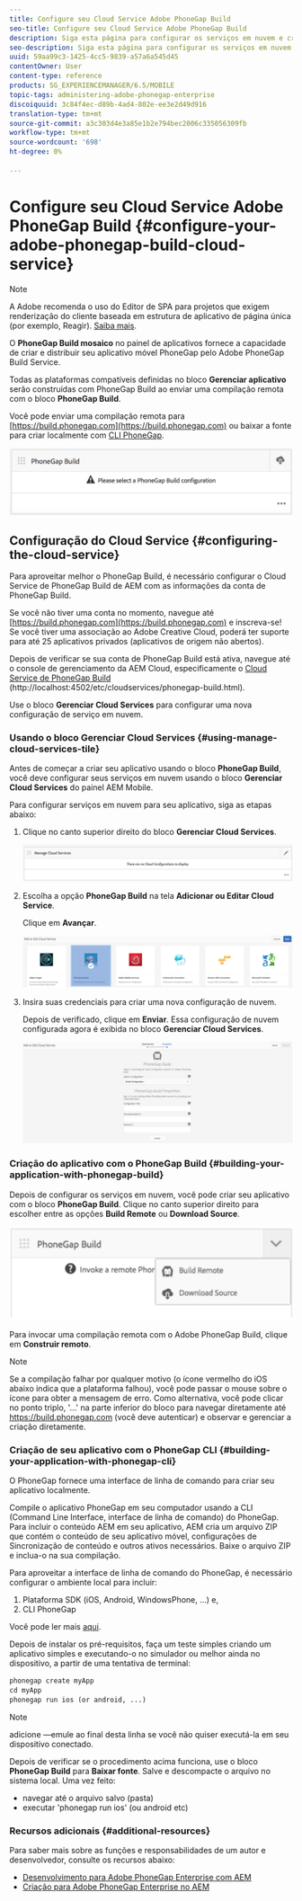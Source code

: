 ```yaml
---
title: Configure seu Cloud Service Adobe PhoneGap Build
seo-title: Configure seu Cloud Service Adobe PhoneGap Build
description: Siga esta página para configurar os serviços em nuvem e criar seu aplicativo com a criação do PhoneGap.
seo-description: Siga esta página para configurar os serviços em nuvem e criar seu aplicativo com a criação do PhoneGap.
uuid: 59aa99c3-1425-4cc5-9839-a57a6a545d45
contentOwner: User
content-type: reference
products: SG_EXPERIENCEMANAGER/6.5/MOBILE
topic-tags: administering-adobe-phonegap-enterprise
discoiquuid: 3c84f4ec-d89b-4ad4-802e-ee3e2d49d916
translation-type: tm+mt
source-git-commit: a3c303d4e3a85e1b2e794bec2006c335056309fb
workflow-type: tm+mt
source-wordcount: '698'
ht-degree: 0%

---
```



# Configure seu Cloud Service Adobe PhoneGap Build {#configure-your-adobe-phonegap-build-cloud-service}

>[!NOTE]
>
>A Adobe recomenda o uso do Editor de SPA para projetos que exigem renderização do cliente baseada em estrutura de aplicativo de página única (por exemplo, Reagir). [Saiba mais](/help/sites-developing/spa-overview.md).

O **PhoneGap Build mosaico** no painel de aplicativos fornece a capacidade de criar e distribuir seu aplicativo móvel PhoneGap pelo Adobe PhoneGap Build Service.

Todas as plataformas compatíveis definidas no bloco **Gerenciar aplicativo** serão construídas com PhoneGap Build ao enviar uma compilação remota com o bloco **PhoneGap Build**.

Você pode enviar uma compilação remota para [https://build.phonegap.com](https://build.phonegap.com) ou baixar a fonte para criar localmente com [CLI PhoneGap](https://docs.phonegap.com/references/phonegap-cli/).

![PhoneGap Build](assets/chlimage_1-60.png)

## Configuração do Cloud Service {#configuring-the-cloud-service}

Para aproveitar melhor o PhoneGap Build, é necessário configurar o Cloud Service de PhoneGap Build de AEM com as informações da conta de PhoneGap Build.

Se você não tiver uma conta no momento, navegue até [https://build.phonegap.com](https://build.phonegap.com) e inscreva-se! Se você tiver uma associação ao Adobe Creative Cloud, poderá ter suporte para até 25 aplicativos privados (aplicativos de origem não abertos).

Depois de verificar se sua conta de PhoneGap Build está ativa, navegue até o console de gerenciamento da AEM Cloud, especificamente o [Cloud Service de PhoneGap Build](http://localhost:4502/etc/cloudservices/phonegap-build.html) (http://localhost:4502/etc/cloudservices/phonegap-build.html).

Use o bloco **Gerenciar Cloud Services** para configurar uma nova configuração de serviço em nuvem.

### Usando o bloco Gerenciar Cloud Services {#using-manage-cloud-services-tile}

Antes de começar a criar seu aplicativo usando o bloco **PhoneGap Build**, você deve configurar seus serviços em nuvem usando o bloco **Gerenciar Cloud Services** do painel AEM Mobile.

Para configurar serviços em nuvem para seu aplicativo, siga as etapas abaixo:

1. Clique no canto superior direito do bloco **Gerenciar Cloud Services**.

   ![chlimage_1-61](assets/chlimage_1-61.png)

1. Escolha a opção **PhoneGap Build** na tela **Adicionar ou Editar Cloud Service**.

   Clique em **Avançar**.

   ![chlimage_1-62](assets/chlimage_1-62.png)

1. Insira suas credenciais para criar uma nova configuração de nuvem.

   Depois de verificado, clique em **Enviar**. Essa configuração de nuvem configurada agora é exibida no bloco **Gerenciar Cloud Services**.

   ![chlimage_1-63](assets/chlimage_1-63.png)

### Criação do aplicativo com o PhoneGap Build {#building-your-application-with-phonegap-build}

Depois de configurar os serviços em nuvem, você pode criar seu aplicativo com o bloco **PhoneGap Build**. Clique no canto superior direito para escolher entre as opções **Build Remote** ou **Download Source**.

![chlimage_1-64](assets/chlimage_1-64.png)

Para invocar uma compilação remota com o Adobe PhoneGap Build, clique em **Construir remoto**.

>[!NOTE]
>
>Se a compilação falhar por qualquer motivo (o ícone vermelho do iOS abaixo indica que a plataforma falhou), você pode passar o mouse sobre o ícone para obter a mensagem de erro. Como alternativa, você pode clicar no ponto triplo, &#39;...&#39; na parte inferior do bloco para navegar diretamente até https://build.phonegap.com (você deve autenticar) e observar e gerenciar a criação diretamente.

### Criação de seu aplicativo com o PhoneGap CLI {#building-your-application-with-phonegap-cli}

O PhoneGap fornece uma interface de linha de comando para criar seu aplicativo localmente.

Compile o aplicativo PhoneGap em seu computador usando a CLI (Command Line Interface, interface de linha de comando) do PhoneGap. Para incluir o conteúdo AEM em seu aplicativo, AEM cria um arquivo ZIP que contém o conteúdo de seu aplicativo móvel, configurações de Sincronização de conteúdo e outros ativos necessários. Baixe o arquivo ZIP e inclua-o na sua compilação.

Para aproveitar a interface de linha de comando do PhoneGap, é necessário configurar o ambiente local para incluir:

1. Plataforma SDK (iOS, Android, WindowsPhone, ...) e,
1. CLI PhoneGap

Você pode ler mais [aqui](https://docs.phonegap.com/references/phonegap-cli/).

Depois de instalar os pré-requisitos, faça um teste simples criando um aplicativo simples e executando-o no simulador ou melhor ainda no dispositivo, a partir de uma tentativa de terminal:

```xml
phonegap create myApp
cd myApp
phonegap run ios (or android, ...)
```

>[!NOTE]
>
>adicione —emule ao final desta linha se você não quiser executá-la em seu dispositivo conectado.

Depois de verificar se o procedimento acima funciona, use o bloco **PhoneGap Build** para **Baixar fonte**. Salve e descompacte o arquivo no sistema local. Uma vez feito:

* navegar até o arquivo salvo (pasta)
* executar &#39;phonegap run ios&#39; (ou android etc)

### Recursos adicionais {#additional-resources}

Para saber mais sobre as funções e responsabilidades de um autor e desenvolvedor, consulte os recursos abaixo:

* [Desenvolvimento para Adobe PhoneGap Enterprise com AEM](/help/mobile/developing-in-phonegap.md)
* [Criação para Adobe PhoneGap Enterprise no AEM](/help/mobile/phonegap.md)
